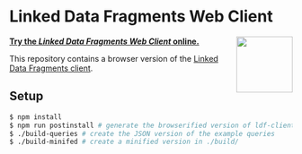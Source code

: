 # Linked Data Fragments Web Client

**[Try the _Linked Data Fragments Web Client_ online.](http://client.linkeddatafragments.org/)**
[<img src="http://linkeddatafragments.org/images/logo.svg" width="100" align="right" alt="" />](http://linkeddatafragments.org/)

This repository contains a browser version of the [Linked Data Fragments client](https://github.com/LinkedDataFragments/Client).

## Setup
```bash
$ npm install
$ npm run postinstall # generate the browserified version of ldf-client
$ ./build-queries # create the JSON version of the example queries
$ ./build-minifed # create a minified version in ./build/
```
